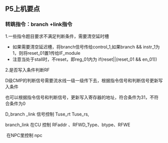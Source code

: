 ##  P5上机要点



### 转跳指令：branch +link指令

1.一些指令题目要求不满足判断条件，需要清空延时槽

- 如果需要清空延迟槽，将branch信号传给control_1,如果branch && instr_1为1，则将reset_01置1传给IF_module
- 注意当处于stall时，不reset，即reg_01内为 if(reset||(reset_01 && en_01))

2.是否写入条件判断RF

   D级CMP的判断信号需要流水线一级一级传下去，根据指令信号和判断信号更新写入条件

   也可以根据指令信号和判断信号，更新写入寄存器的地址，符合条件为31，不符合条件为0





D_branch _link 信号控制 Tuse_rt  Tuse_rs,

branch_link 在CU 控制 RFaddr 、RFWD_Type、btype、RFWE

​                             在NPC里控制 npc

